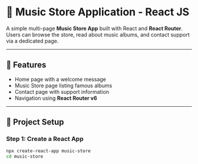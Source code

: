 # 🎵 Music Store Application - React JS

A simple multi-page **Music Store App** built with React and **React Router**. Users can browse the store, read about music albums, and contact support via a dedicated page.

---

## 🚀 Features

- Home page with a welcome message
- Music Store page listing famous albums
- Contact page with support information
- Navigation using **React Router v6**

---

## 🧱 Project Setup

### Step 1: Create a React App

```bash
npx create-react-app music-store
cd music-store
